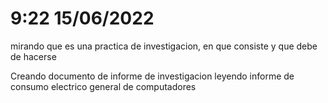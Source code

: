 # 9:22 15/06/2022
mirando que es una practica de investigacion, en que consiste y que debe de hacerse

Creando documento de informe de investigacion
leyendo informe de consumo electrico general de computadores